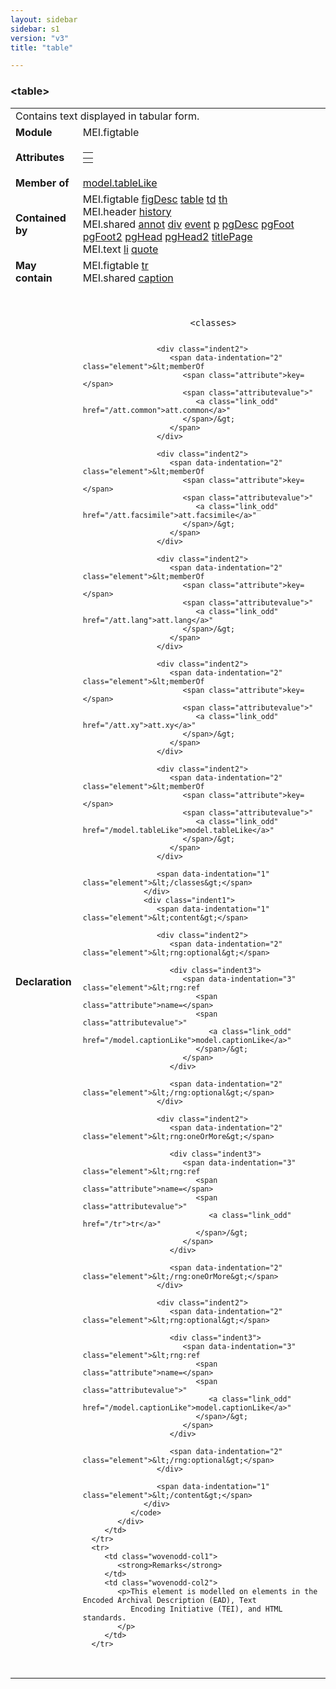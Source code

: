 ```yaml
---
layout: sidebar
sidebar: s1
version: "v3"
title: "table"

---
```


<div class="elementSpec">
   <h3 id="table">&lt;table&gt;</h3>
   <table class="wovenodd">
      <tr>
         <td colspan="2" class="wovenodd-col2">Contains text displayed in tabular form.</td>
      </tr>
      <tr>
         <td class="wovenodd-col1">
            <strong>Module</strong>
         </td>
         <td class="wovenodd-col2">MEI.figtable</td>
      </tr>
      <tr>
         <td class="wovenodd-col1">
            <strong>Attributes</strong>
         </td>
         <td class="wovenodd-col2">
            <table class="table table-striped table-hover">
               <thead>
                  <tr>
                     <th></th>
                  </tr>
               </thead>
               <tbody>
                  <tr>
                     <td></td>
                  </tr>
               </tbody>
            </table>
         </td>
      </tr>
      <tr>
         <td class="wovenodd-col1">
            <strong>Member of</strong>
         </td>
         <td class="wovenodd-col2">
            <div class="parent">
               <a class="link_odd_classSpec" href="/{{ page.version }}/model-classes/model.tableLike,html">model.tableLike</a>
            </div>
         </td>
      </tr>
      <tr>
         <td class="wovenodd-col1">
            <strong>Contained by</strong>
         </td>
         <td class="wovenodd-col2">
            <div class="parent">
               <div class="specChildren">
                  <div class="specChild">
                     <span class="specChildModule">MEI.figtable</span>
                     <span class="specChildElements">
                        <a class="link_odd_elementSpec" href="/{{ page.version }}/elements/figDesc.html">figDesc</a> 
                        <a class="link_odd_elementSpec" href="/{{ page.version }}/elements/table.html">table</a> 
                        <a class="link_odd_elementSpec" href="/{{ page.version }}/elements/td.html">td</a> 
                        <a class="link_odd_elementSpec" href="/{{ page.version }}/elements/th.html">th</a>
                     </span>
                  </div>
                  <div class="specChild">
                     <span class="specChildModule">MEI.header</span>
                     <span class="specChildElements">
                        <a class="link_odd_elementSpec" href="/{{ page.version }}/elements/history.html">history</a>
                     </span>
                  </div>
                  <div class="specChild">
                     <span class="specChildModule">MEI.shared</span>
                     <span class="specChildElements">
                        <a class="link_odd_elementSpec" href="/{{ page.version }}/elements/annot.html">annot</a> 
                        <a class="link_odd_elementSpec" href="/{{ page.version }}/elements/div.html">div</a> 
                        <a class="link_odd_elementSpec" href="/{{ page.version }}/elements/event.html">event</a> 
                        <a class="link_odd_elementSpec" href="/{{ page.version }}/elements/p.html">p</a> 
                        <a class="link_odd_elementSpec" href="/{{ page.version }}/elements/pgDesc.html">pgDesc</a> 
                        <a class="link_odd_elementSpec" href="/{{ page.version }}/elements/pgFoot.html">pgFoot</a> 
                        <a class="link_odd_elementSpec" href="/{{ page.version }}/elements/pgFoot2.html">pgFoot2</a> 
                        <a class="link_odd_elementSpec" href="/{{ page.version }}/elements/pgHead.html">pgHead</a> 
                        <a class="link_odd_elementSpec" href="/{{ page.version }}/elements/pgHead2.html">pgHead2</a> 
                        <a class="link_odd_elementSpec" href="/{{ page.version }}/elements/titlePage.html">titlePage</a>
                     </span>
                  </div>
                  <div class="specChild">
                     <span class="specChildModule">MEI.text</span>
                     <span class="specChildElements">
                        <a class="link_odd_elementSpec" href="/{{ page.version }}/elements/li.html">li</a> 
                        <a class="link_odd_elementSpec" href="/{{ page.version }}/elements/quote.html">quote</a>
                     </span>
                  </div>
               </div>
            </div>
         </td>
      </tr>
      <tr>
         <td class="wovenodd-col1">
            <strong>May contain</strong>
         </td>
         <td class="wovenodd-col2">
            <div class="specChildren">
               <div class="specChild">
                  <span class="specChildModule">MEI.figtable</span>
                  <span class="specChildElements">
                     <a class="link_odd_elementSpec" href="/{{ page.version }}/elements/tr.html">tr</a>
                  </span>
               </div>
               <div class="specChild">
                  <span class="specChildModule">MEI.shared</span>
                  <span class="specChildElements">
                     <a class="link_odd_elementSpec" href="/{{ page.version }}/elements/caption.html">caption</a>
                  </span>
               </div>
            </div>
         </td>
      </tr>
      <tr>
         <td class="wovenodd-col1">
            <strong>Declaration</strong>
         </td>
         <td class="wovenodd-col2">
            <div class="code" xml:space="preserve" data-lang="ODD">
               <code>
                  <div class="indent1">
                     <span data-indentation="1" class="element">&lt;classes&gt;</span>
                     
                     <div class="indent2">
                        <span data-indentation="2" class="element">&lt;memberOf 
                           <span class="attribute">key=</span>
                           <span class="attributevalue">"
                              <a class="link_odd" href="/att.common">att.common</a>"
                           </span>/&gt;
                        </span>
                     </div>
                     
                     <div class="indent2">
                        <span data-indentation="2" class="element">&lt;memberOf 
                           <span class="attribute">key=</span>
                           <span class="attributevalue">"
                              <a class="link_odd" href="/att.facsimile">att.facsimile</a>"
                           </span>/&gt;
                        </span>
                     </div>
                     
                     <div class="indent2">
                        <span data-indentation="2" class="element">&lt;memberOf 
                           <span class="attribute">key=</span>
                           <span class="attributevalue">"
                              <a class="link_odd" href="/att.lang">att.lang</a>"
                           </span>/&gt;
                        </span>
                     </div>
                     
                     <div class="indent2">
                        <span data-indentation="2" class="element">&lt;memberOf 
                           <span class="attribute">key=</span>
                           <span class="attributevalue">"
                              <a class="link_odd" href="/att.xy">att.xy</a>"
                           </span>/&gt;
                        </span>
                     </div>
                     
                     <div class="indent2">
                        <span data-indentation="2" class="element">&lt;memberOf 
                           <span class="attribute">key=</span>
                           <span class="attributevalue">"
                              <a class="link_odd" href="/model.tableLike">model.tableLike</a>"
                           </span>/&gt;
                        </span>
                     </div>
                     
                     <span data-indentation="1" class="element">&lt;/classes&gt;</span>
                  </div>
                  <div class="indent1">
                     <span data-indentation="1" class="element">&lt;content&gt;</span>
                     
                     <div class="indent2">
                        <span data-indentation="2" class="element">&lt;rng:optional&gt;</span>
                        
                        <div class="indent3">
                           <span data-indentation="3" class="element">&lt;rng:ref 
                              <span class="attribute">name=</span>
                              <span class="attributevalue">"
                                 <a class="link_odd" href="/model.captionLike">model.captionLike</a>"
                              </span>/&gt;
                           </span>
                        </div>
                        
                        <span data-indentation="2" class="element">&lt;/rng:optional&gt;</span>
                     </div>
                     
                     <div class="indent2">
                        <span data-indentation="2" class="element">&lt;rng:oneOrMore&gt;</span>
                        
                        <div class="indent3">
                           <span data-indentation="3" class="element">&lt;rng:ref 
                              <span class="attribute">name=</span>
                              <span class="attributevalue">"
                                 <a class="link_odd" href="/tr">tr</a>"
                              </span>/&gt;
                           </span>
                        </div>
                        
                        <span data-indentation="2" class="element">&lt;/rng:oneOrMore&gt;</span>
                     </div>
                     
                     <div class="indent2">
                        <span data-indentation="2" class="element">&lt;rng:optional&gt;</span>
                        
                        <div class="indent3">
                           <span data-indentation="3" class="element">&lt;rng:ref 
                              <span class="attribute">name=</span>
                              <span class="attributevalue">"
                                 <a class="link_odd" href="/model.captionLike">model.captionLike</a>"
                              </span>/&gt;
                           </span>
                        </div>
                        
                        <span data-indentation="2" class="element">&lt;/rng:optional&gt;</span>
                     </div>
                     
                     <span data-indentation="1" class="element">&lt;/content&gt;</span>
                  </div>
               </code>
            </div>
         </td>
      </tr>
      <tr>
         <td class="wovenodd-col1">
            <strong>Remarks</strong>
         </td>
         <td class="wovenodd-col2">
            <p>This element is modelled on elements in the Encoded Archival Description (EAD), Text
               Encoding Initiative (TEI), and HTML standards.
            </p>
         </td>
      </tr>
   </table>
</div>